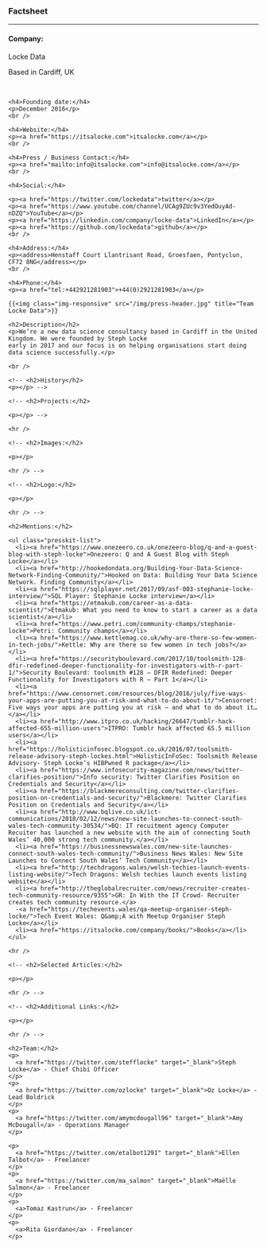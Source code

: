 <div class="row">

  <div class="col-sm-3">
    <h3>Factsheet</h3>
    <hr />
    <h4>Company:</h4>
    <p>Locke Data</p>
    <p>Based in Cardiff, UK</p>
    <br />
    
    <h4>Founding date:</h4>
    <p>December 2016</p>
    <br />
    
    <h4>Website:</h4>
    <p><a href="https://itsalocke.com">itsalocke.com</a></p>
    <br />
    
    <h4>Press / Business Contact:</h4>
    <p><a href="mailto:info@itsalocke.com">info@itsalocke.com</a></p>
    <br />
    
    <h4>Social:</h4>
    
    <p><a href="https://twitter.com/lockedata">twitter</a></p>
    <p><a href="https://www.youtube.com/channel/UCAg9ZUc9v3YedOuyAd-nDZQ">YouTube</a></p>
    <p><a href="https://linkedin.com/company/locke-data">LinkedIn</a></p>
    <p><a href="https://github.com/lockedata">github</a></p>
    <br />
    
    <h4>Address:</h4>
    <p><address>Henstaff Court Llantrisant Road, Groesfaen, Pontyclun, CF72 8NG</address></p>
    <br />
    
    <h4>Phone:</h4>
    <p><a href="tel:+442921281903">+44(0)2921281903</a></p>
  </div>
  
  <div class="col-sm-8 col-sm-offset-1">
    
    {{<img class="img-responsive" src="/img/press-header.jpg" title="Team Locke Data">}}
  
    <h2>Description</h2>
    <p>We’re a new data science consultancy based in Cardiff in the United Kingdom. We were founded by Steph Locke 
    early in 2017 and our focus is on helping organisations start doing data science successfully.</p>
    
    <br />
    
    <!-- <h2>History</h2>
    <p></p> -->
    
    <!-- <h2>Projects:</h2>
    
    <p></p> -->
    
    <hr />
    
    <!-- <h2>Images:</h2>
    
    <p></p>
    
    <hr /> -->
    
    <!-- <h2>Logo:</h2>
    
    <p></p>
    
    <hr /> -->
    
    <h2>Mentions:</h2>
    
    <ul class="presskit-list">
      <li><a href="https://www.onezeero.co.uk/onezeero-blog/q-and-a-guest-blog-with-steph-locke">Onezeero: Q and A Guest Blog with Steph Locke</a></li>
      <li><a href="http://hookedondata.org/Building-Your-Data-Science-Network-Finding-Community/">Hooked on Data: Building Your Data Science Network. Finding Community</a></li>
      <li><a href="https://sqlplayer.net/2017/09/asf-003-stephanie-locke-interview/">SQL Player: Stephanie Locke interview</a></li>
      <li><a href="https://etmakub.com/career-as-a-data-scientist/">Etmakub: What you need to know to start a career as a data scientist</a></li>
      <li><a href="https://www.petri.com/community-champs/stephanie-locke">Petri: Community champs</a></li>
      <li><a href="https://www.kettlemag.co.uk/why-are-there-so-few-women-in-tech-jobs/">Kettle: Why are there so few women in tech jobs?</a></li>
      <li><a href="https://securityboulevard.com/2017/10/toolsmith-128-dfir-redefined-deeper-functionality-for-investigators-with-r-part-1/">Security Boulevard: toolsmith #128 – DFIR Redefined: Deeper Functionality for Investigators with R – Part 1</a></li>
      <li><a href="https://www.censornet.com/resources/blog/2016/july/five-ways-your-apps-are-putting-you-at-risk-and-what-to-do-about-it/">Censornet: Five ways your apps are putting you at risk – and what to do about it…</a></li>
      <li><a href="http://www.itpro.co.uk/hacking/26647/tumblr-hack-affected-655-million-users">ITPRO: Tumblr hack affected 65.5 million users</a></li>
      <li><a href="https://holisticinfosec.blogspot.co.uk/2016/07/toolsmith-release-advisory-steph-lockes.html">HolisticInFoSec: Toolsmith Release Advisory- Steph Locke’s HIBPwned R package</a></li>
      <li><a href="https://www.infosecurity-magazine.com/news/twitter-clarifies-position/">Info security: Twitter Clarifies Position on Credentials and Security</a></li>
      <li><a href="https://blackmereconsulting.com/twitter-clarifies-position-on-credentials-and-security/">Blackmere: Twitter Clarifies Position on Credentials and Security</a></li>
      <li><a href="http://www.bqlive.co.uk/ict-communications/2018/02/12/news/new-site-launches-to-connect-south-wales-tech-community-30534/">BQ: IT recuitment agency Computer Recuiter has launched a new website with the aim of connecting South Wales’ 40,000 strong tech community.</a></li>
      <li><a href="https://businessnewswales.com/new-site-launches-connect-south-wales-tech-community/">Business News Wales: New Site Launches to Connect South Wales’ Tech Community</a></li>
      <li><a href="http://techdragons.wales/welsh-techies-launch-events-listing-website/">Tech Dragons: Welsh techies launch events listing website</a></li>
      <li><a href="http://theglobalrecruiter.com/news/recruiter-creates-tech-community-resource/9355">GR: In With the IT Crowd- Recruiter creates tech community resource.</a>
      -<a href="https://techevents.wales/qa-meetup-organiser-steph-locke/">Tech Event Wales: Q&amp;A with Meetup Organiser Steph Locke</a></li>
      <li><a href="https://itsalocke.com/company/books/">Books</a></li>
    </ul>
    
    <hr />
    
    <!-- <h2>Selected Articles:</h2>
    
    <p></p>
    
    <hr /> -->
    
    <!-- <h2>Additional Links:</h2>
    
    <p></p>
    
    <hr /> -->
    
    <h2>Team:</h2>
    <p>
      <a href="https://twitter.com/stefflocke" target="_blank">Steph Locke</a> - Chief Chibi Officer
    </p>
    <p>
      <a href="https://twitter.com/ozlocke" target="_blank">Oz Locke</a> - Lead Boldrick
    </p>
    <p>
      <a href="https://twitter.com/amymcdougall96" target="_blank">Amy McDougall</a> - Operations Manager
    </p>
    
    <p>
      <a href="https://twitter.com/etalbot1291" target="_blank">Ellen Talbot</a> - Freelancer
    </p>
    <p>
      <a href="https://twitter.com/ma_salmon" target="_blank">Maëlle Salmon</a> - Freelancer
    </p>
    <p>
      <a>Tomaz Kastrun</a> - Freelancer
    </p>
    <p>
      <a>Rita Giordano</a> - Freelancer
    </p>

  </div>

</div>
